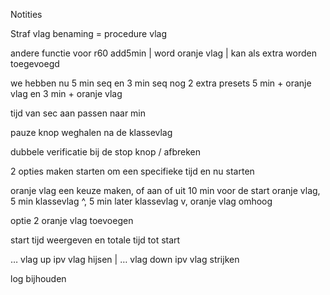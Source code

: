 Notities 

Straf vlag benaming = procedure vlag

andere functie voor r60 add5min | word oranje vlag | kan als extra worden toegevoegd

we hebben nu 5 min seq en 3 min seq nog 2 extra presets 5 min + oranje vlag en 3 min + oranje vlag

tijd van sec aan passen naar min 

pauze knop weghalen na de klassevlag 

dubbele verificatie bij de stop knop / afbreken 

2 opties maken starten om een specifieke tijd
en nu starten 

oranje vlag een keuze maken, of aan of uit
10 min voor de start oranje vlag, 5 min klassevlag ^, 5 min later klassevlag v, oranje vlag omhoog

optie 2 oranje vlag toevoegen 

start tijd weergeven en totale tijd tot start

… vlag up ipv vlag hijsen | … vlag down ipv vlag strijken

log bijhouden